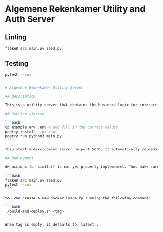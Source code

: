 # Algemene Rekenkamer Utility and Auth Server

## Linting

```bash
flake8 src main.py seed.py
```

## Testing

````bash
pytest --cov


# Algemene Rekenkamer Utility Server

## Description

This is a utility server that contains the business logic for interacting with Elastic. Its used by dashboards like [this](https://github.com/bingneef/rekenkamer-search). It is written in Python and uses Flask.

## Getting started

```bash
cp example.env .env # and fill in the correct values
poetry install --no-root
poetry run python3 main.py
```

This start a development server on port 5000. It automatically reloads on file changes.

## Deployment

GH actions (or similar) is not yet properly implemented. Thus make sure to run the command below before create a new docker image

```bash
flake8 src main.py seed.py
pytest --cov
```

You can create a new docker image by running the following command:

```bash
./build-and-deploy.sh <tag>
```

When tag is empty, it defaults to `latest`.
````
